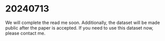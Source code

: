 # 20240713
We will complete the read me soon. Additionally, the dataset will be made public after the paper is accepted. If you need to use this dataset now, please contact me.

